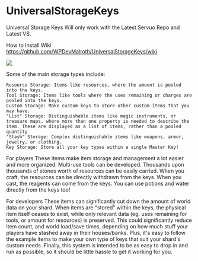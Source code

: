 # UniversalStorageKeys
 Universal Storage Keys
 Will only work with the Latest Servuo Repo and Latest VS.
 
 How to Install Wiki
 https://github.com/WPDevMalroth/UniversalStorageKeys/wiki
 
 ![](https://www.uomoons.com/UniversalStorageKeys.png)
 
Some of the main storage types include:

    Resource Storage: Items like resources, where the amount is pooled into the keys.
    Tool Storage: Items like tools where the uses remaining or charges are pooled into the keys.
    Custom Storage: Make custom keys to store other custom items that you may have.
    "List" Storage: Distinguishable items like magic instruments, or treasure maps, where more than one property is needed to describe the item. These are displayed as a list of items, rather than a pooled quantity
    "Stash" Storage: Complex distinguishable items like weapons, armor, jewelry, or clothing.
    Key Storage: Store all your key types within a single Master Key!


For players
These items make item storage and management a lot easier and more organized. Multi-use tools can be developed. Thousands upon thousands of stones worth of resources can be easily carried. When you craft, the resources can be directly withdrawn from the keys. When you cast, the reagents can come from the keys. You can use potions and water directly from the keys too!

For developers
These items can significantly cut down the amount of world data on your shard. When items are "stored" within the keys, the physical item itself ceases to exist, while only relevant data (eg. uses remaining for tools, or amount for resources) is preserved. This could significantly reduce item count, and world load/save times, depending on how much stuff your players have stashed away in their houses/banks. Plus, it's easy to follow the example items to make your own type of keys that suit your shard's custom needs. Finally, this system is intended to be as easy to drop in and run as possible, so it should be little hassle to get it working for you.

